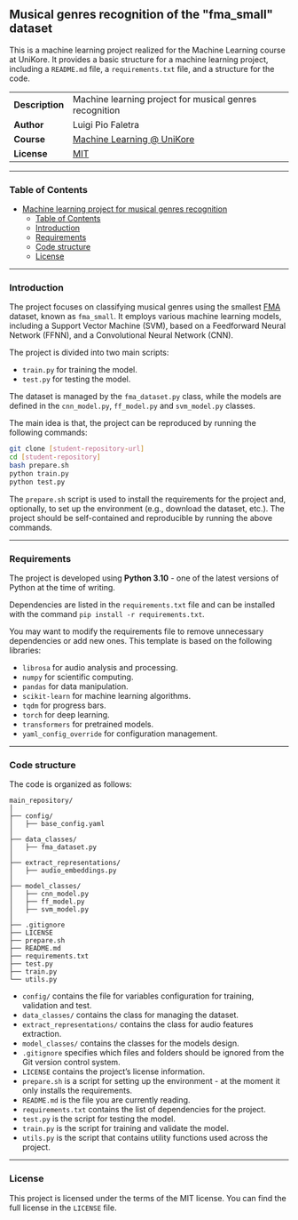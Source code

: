 ## Musical genres recognition of the "fma_small" dataset

This is a machine learning project realized for the Machine Learning course at UniKore. It provides a basic structure for a machine learning project, including a `README.md` file, a `requirements.txt` file, and a structure for the code.

| | |
| --- | --- |
| **Description** | Machine learning project for musical genres recognition |
| **Author** | Luigi Pio Faletra |
| **Course** | [Machine Learning @ UniKore](https://unikore.it) |
| **License** | [MIT](https://opensource.org/licenses/MIT) |

---

### Table of Contents

- [Machine learning project for musical genres recognition](#musical-genres-recognition-of-the-fma_small-dataset)
  - [Table of Contents](#table-of-contents)
  - [Introduction](#introduction)
  - [Requirements](#requirements)
  - [Code structure](#code-structure)
  - [License](#license)

---

### Introduction

The project focuses on classifying musical genres using the smallest [FMA](https://github.com/mdeff/fma) dataset, known as `fma_small`. It employs various machine learning models, including a Support Vector Machine (SVM), based on a Feedforward Neural Network (FFNN), and a Convolutional Neural Network (CNN).

The project is divided into two main scripts:
- `train.py` for training the model.
- `test.py` for testing the model.

The dataset is managed by the `fma_dataset.py` class, while the models are defined in the `cnn_model.py`, `ff_model.py` and `svm_model.py` classes.

The main idea is that, the project can be reproduced by running the following commands:

```bash
git clone [student-repository-url]
cd [student-repository]
bash prepare.sh
python train.py
python test.py
```

The `prepare.sh` script is used to install the requirements for the project and, optionally, to set up the environment (e.g., download the dataset, etc.). The project should be self-contained and reproducible by running the above commands.

---

### Requirements

The project is developed using **Python 3.10** - one of the latest versions of Python at the time of writing.

Dependencies are listed in the `requirements.txt` file and can be installed with the command `pip install -r requirements.txt`.

You may want to modify the requirements file to remove unnecessary dependencies or add new ones. This template is based on the following libraries:
- `librosa` for audio analysis and processing.
- `numpy` for scientific computing.
- `pandas` for data manipulation.
- `scikit-learn` for machine learning algorithms.
- `tqdm` for progress bars.
- `torch` for deep learning.
- `transformers` for pretrained models.
- `yaml_config_override` for configuration management.

---

### Code structure

The code is organized as follows:

```
main_repository/
│
├── config/
│   ├── base_config.yaml
│
├── data_classes/
│   ├── fma_dataset.py
│
├── extract_representations/
│   ├── audio_embeddings.py
│
├── model_classes/
│   ├── cnn_model.py
│   ├── ff_model.py
│   ├── svm_model.py
│
├── .gitignore
├── LICENSE
├── prepare.sh
├── README.md
├── requirements.txt
├── test.py
├── train.py
└── utils.py
```

- `config/` contains the file for variables configuration for training, validation and test.
- `data_classes/` contains the class for managing the dataset.
- `extract_representations/` contains the class for audio features extraction.
- `model_classes/` contains the classes for the models design.
- `.gitignore` specifies which files and folders should be ignored from the Git version control system.
- `LICENSE` contains the project’s license information.
- `prepare.sh` is a script for setting up the environment - at the moment it only installs the requirements.
- `README.md` is the file you are currently reading.
- `requirements.txt` contains the list of dependencies for the project.
- `test.py` is the script for testing the model.
- `train.py` is the script for training and validate the model.
- `utils.py` is the script that contains utility functions used across the project.

---

### License

This project is licensed under the terms of the MIT license. You can find the full license in the `LICENSE` file.
